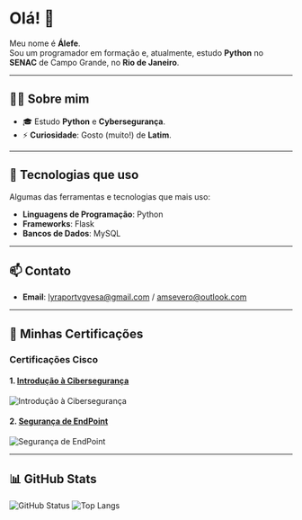 # Olá! 👋

Meu nome é **Álefe**.  
Sou um programador em formação e, atualmente, estudo **Python** no **SENAC** de Campo Grande, no **Rio de Janeiro**.

---

## 🧑‍💻 Sobre mim

- 🎓 Estudo **Python** e **Cybersegurança**.
- ⚡ **Curiosidade**: Gosto (muito!) de **Latim**.

---

## 🚀 Tecnologias que uso

Algumas das ferramentas e tecnologias que mais uso:

- **Linguagens de Programação**: Python
- **Frameworks**: Flask
- **Bancos de Dados**: MySQL

---

## 📫 Contato

- **Email**: [lyraportvgvesa@gmail.com](mailto:lyraportvgvesa@gmail.com) / [amsevero@outlook.com](mailto:amsevero@outlook.com)

---

## 🏅 Minhas Certificações

### Certificações **Cisco**

#### 1. [Introdução à Cibersegurança](https://www.credly.com/badges/ce4d7208-417d-4c94-82e1-77b8afa5113e)
![Introdução à Cibersegurança](https://images.credly.com/size/100x100/images/af8c6b4e-fc31-47c4-8dcb-eb7a2065dc5b/I2CS__1_.png)

#### 2. [Segurança de EndPoint](https://www.credly.com/badges/b84f8353-a204-4873-99b7-470dfe37e8f7)
![Segurança de EndPoint](https://images.credly.com/size/100x100/images/0ca5f542-fb5e-4a22-9b7a-c1a1ce4c3db7/EndpointSecurity.png)

---

## 📊 GitHub Stats

![GitHub Status](https://github-readme-stats.vercel.app/api?username=Alephmihaelis&show_icons=true&hide_title=true&theme=dark&width=400)
![Top Langs](https://github-readme-stats.vercel.app/api/top-langs/?username=Alephmihaelis&layout=compact&theme=dark&width=400)

